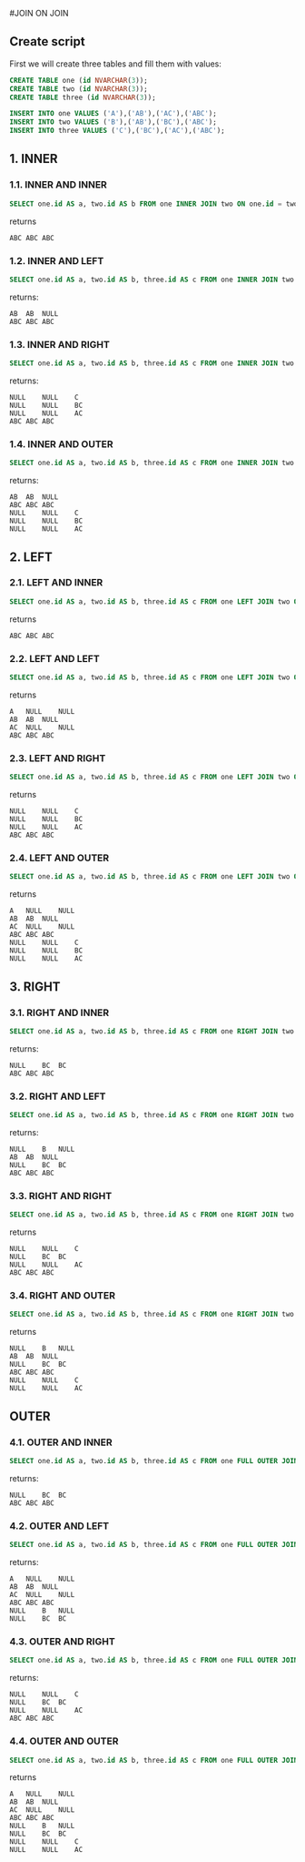 #JOIN ON JOIN

## Create script
First we will create three tables and fill them with values:
```sql
CREATE TABLE one (id NVARCHAR(3));
CREATE TABLE two (id NVARCHAR(3));
CREATE TABLE three (id NVARCHAR(3));

INSERT INTO one VALUES ('A'),('AB'),('AC'),('ABC');
INSERT INTO two VALUES ('B'),('AB'),('BC'),('ABC');
INSERT INTO three VALUES ('C'),('BC'),('AC'),('ABC');
```

## 1. INNER

### 1.1. INNER AND INNER
```sql
SELECT one.id AS a, two.id AS b FROM one INNER JOIN two ON one.id = two.id INNER JOIN three ON two.id = three.id;
```
returns
```
ABC	ABC	ABC
```
### 1.2. INNER AND LEFT
```sql
SELECT one.id AS a, two.id AS b, three.id AS c FROM one INNER JOIN two ON one.id = two.id LEFT OUTER JOIN three ON two.id = three.id;
```
returns:
```
AB	AB	NULL
ABC	ABC	ABC
```
### 1.3. INNER AND RIGHT
```sql
SELECT one.id AS a, two.id AS b, three.id AS c FROM one INNER JOIN two ON one.id = two.id RIGHT JOIN three ON two.id = three.id;
```
returns:
```
NULL	NULL	C
NULL	NULL	BC
NULL	NULL	AC
ABC	ABC	ABC
```
### 1.4. INNER AND OUTER
```sql
SELECT one.id AS a, two.id AS b, three.id AS c FROM one INNER JOIN two ON one.id = two.id FULL OUTER JOIN three ON two.id = three.id;
```
returns:
```
AB	AB	NULL
ABC	ABC	ABC
NULL	NULL	C
NULL	NULL	BC
NULL	NULL	AC
```

## 2. LEFT
### 2.1. LEFT AND INNER
```sql
SELECT one.id AS a, two.id AS b, three.id AS c FROM one LEFT JOIN two ON one.id = two.id INNER JOIN three ON two.id = three.id;
```
returns
```
ABC	ABC	ABC
```

### 2.2. LEFT AND LEFT
```sql
SELECT one.id AS a, two.id AS b, three.id AS c FROM one LEFT JOIN two ON one.id = two.id LEFT JOIN three ON two.id = three.id;
```
returns
```
A	NULL	NULL
AB	AB	NULL
AC	NULL	NULL
ABC	ABC	ABC
```

### 2.3. LEFT AND RIGHT
```sql
SELECT one.id AS a, two.id AS b, three.id AS c FROM one LEFT JOIN two ON one.id = two.id RIGHT JOIN three ON two.id = three.id;
```
returns
```
NULL	NULL	C
NULL	NULL	BC
NULL	NULL	AC
ABC	ABC	ABC
```

### 2.4. LEFT AND OUTER
```sql
SELECT one.id AS a, two.id AS b, three.id AS c FROM one LEFT JOIN two ON one.id = two.id INNER JOIN three ON two.id = three.id;
```
returns
```
A	NULL	NULL
AB	AB	NULL
AC	NULL	NULL
ABC	ABC	ABC
NULL	NULL	C
NULL	NULL	BC
NULL	NULL	AC
```

## 3. RIGHT

### 3.1. RIGHT AND INNER
```sql
SELECT one.id AS a, two.id AS b, three.id AS c FROM one RIGHT JOIN two ON one.id = two.id INNER JOIN three ON two.id = three.id;
```
returns:
```
NULL	BC	BC
ABC	ABC	ABC
```

### 3.2. RIGHT AND LEFT
```sql
SELECT one.id AS a, two.id AS b, three.id AS c FROM one RIGHT JOIN two ON one.id = two.id LEFT JOIN three ON two.id = three.id;
```
returns:
```
NULL	B	NULL
AB	AB	NULL
NULL	BC	BC
ABC	ABC	ABC
```

### 3.3. RIGHT AND RIGHT
```sql
SELECT one.id AS a, two.id AS b, three.id AS c FROM one RIGHT JOIN two ON one.id = two.id RIGHT JOIN three ON two.id = three.id;
```
returns
```
NULL	NULL	C
NULL	BC	BC
NULL	NULL	AC
ABC	ABC	ABC
```

### 3.4. RIGHT AND OUTER
```sql
SELECT one.id AS a, two.id AS b, three.id AS c FROM one RIGHT JOIN two ON one.id = two.id RIGHT JOIN three ON two.id = three.id;
```
returns
```
NULL	B	NULL
AB	AB	NULL
NULL	BC	BC
ABC	ABC	ABC
NULL	NULL	C
NULL	NULL	AC
```

## OUTER

### 4.1. OUTER AND INNER
```sql
SELECT one.id AS a, two.id AS b, three.id AS c FROM one FULL OUTER JOIN two ON one.id = two.id INNER JOIN three ON two.id = three.id;
```
returns:
```
NULL	BC	BC
ABC	ABC	ABC
```

### 4.2. OUTER AND LEFT
```sql
SELECT one.id AS a, two.id AS b, three.id AS c FROM one FULL OUTER JOIN two ON one.id = two.id LEFT JOIN three ON two.id = three.id;
```
returns:
```
A	NULL	NULL
AB	AB	NULL
AC	NULL	NULL
ABC	ABC	ABC
NULL	B	NULL
NULL	BC	BC
```

### 4.3. OUTER AND RIGHT
```sql
SELECT one.id AS a, two.id AS b, three.id AS c FROM one FULL OUTER JOIN two ON one.id = two.id RIGHT JOIN three ON two.id = three.id;
```
returns:
```
NULL	NULL	C
NULL	BC	BC
NULL	NULL	AC
ABC	ABC	ABC
```

### 4.4. OUTER AND OUTER

```sql
SELECT one.id AS a, two.id AS b, three.id AS c FROM one FULL OUTER JOIN two ON one.id = two.id FULL OUTER JOIN three ON two.id = three.id;
```
returns
```
A	NULL	NULL
AB	AB	NULL
AC	NULL	NULL
ABC	ABC	ABC
NULL	B	NULL
NULL	BC	BC
NULL	NULL	C
NULL	NULL	AC
```
